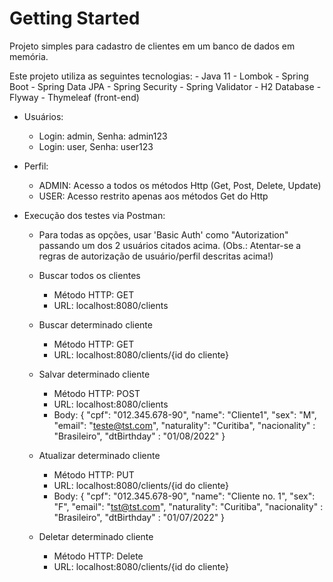 # Getting Started

Projeto simples para cadastro de clientes em um banco de dados em memória.

Este projeto utiliza as seguintes tecnologias:
    - Java 11
    - Lombok
    - Spring Boot
    - Spring Data JPA
    - Spring Security
    - Spring Validator
    - H2 Database
    - Flyway
    - Thymeleaf (front-end)

- Usuários:
    * Login: admin, Senha: admin123
    * Login: user, Senha: user123

- Perfil:
    * ADMIN: Acesso a todos os métodos Http (Get, Post, Delete, Update)
    * USER: Acesso restrito apenas aos métodos Get do Http

- Execução dos testes via Postman:

    - Para todas as opções, usar 'Basic Auth' como "Autorization" passando um dos 2 usuários citados acima.
    (Obs.: Atentar-se a regras de autorização de usuário/perfil descritas acima!)

    * Buscar todos os clientes
        - Método HTTP: GET
        - URL: localhost:8080/clients

    * Buscar determinado cliente
        - Método HTTP: GET
        - URL: localhost:8080/clients/{id do cliente}

    * Salvar determinado cliente
        - Método HTTP: POST
        - URL: localhost:8080/clients
        - Body: 
            {
                "cpf": "012.345.678-90",
                "name": "Cliente1",
                "sex": "M",
                "email": "teste@tst.com",
                "naturality": "Curitiba",
                "nacionality" : "Brasileiro",
                "dtBirthday" : "01/08/2022"
            }

    * Atualizar determinado cliente
        - Método HTTP: PUT
        - URL: localhost:8080/clients/{id do cliente}
        - Body: 
            {
                "cpf": "012.345.678-90",
                "name": "Cliente no. 1",
                "sex": "F",
                "email": "tst@tst.com",
                "naturality": "Curitiba",
                "nacionality" : "Brasileiro",
                "dtBirthday" : "01/07/2022"
            }

    * Deletar determinado cliente
        - Método HTTP: Delete
        - URL: localhost:8080/clients/{id do cliente}

